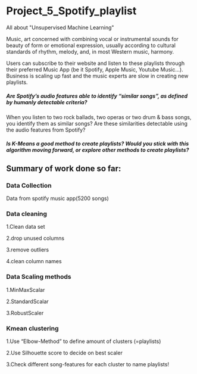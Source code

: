 # Project_5_Spotify_playlist
All about "Unsupervised Machine Learning"


Music, art concerned with combining vocal or instrumental sounds for beauty of form or emotional expression, usually according to cultural standards of rhythm, melody, and, in most Western music, harmony.

Users can subscribe to their website and listen to these playlists through their preferred Music App (be it Spotify, Apple Music, Youtube Music…).
Business is scaling up fast and the music experts are slow in creating new playlists.

##### Are Spotify’s audio features able to identify “similar songs”, as defined by humanly detectable criteria? 
When you listen to two rock ballads, two operas or two drum & bass songs, you identify them as similar songs?
Are these similarities detectable using the audio features from Spotify?

##### Is K-Means a good method to create playlists? Would you stick with this algorithm moving forward, or explore other methods to create playlists?

## Summary of work done so far:

### Data Collection
Data from spotify music app(5200 songs)

### Data cleaning

1.Clean data set

2.drop unused columns

3.remove outliers

4.clean column names

### Data Scaling methods

1.MinMaxScalar

2.StandardScalar

3.RobustScaler


### Kmean clustering

1.Use “Elbow-Method” to define amount of clusters (=playlists)

2.Use Silhouette score to decide on best scaler

3.Check different song-features for each cluster to name playlists!





